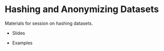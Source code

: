 # Hashing and Anonymizing Datasets

Materials for session on hashing datasets.

- Slides

- Examples




